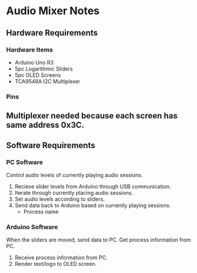 # Audio Mixer Notes

## Hardware Requirements

### Hardware Items
- Arduino Uno R3
- 5pc Logarithmic Sliders
- 5pc OLED Screens
- TCA9548A I2C Multiplexer

### Pins
Multiplexer needed because each screen has same address 0x3C.
---

## Software Requirements

### PC Software
Control audio levels of currently playing audio sessions.
1. Recieve slider levels from Arduino through USB communication.
2. Iterate through currently placing audio sessions.
3. Set audio levels according to sliders.
4. Send data back to Arduino based on currently playing sessions.
	- Process name

### Arduino Software
When the sliders are moved, send data to PC. Get process information from PC.
1. Receive process information from PC.
2. Render text/logo to OLED screen.